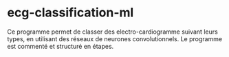 # ecg-classification-ml
Ce programme permet de classer des electro-cardiogramme suivant leurs types, en utilisant des réseaux de neurones convolutionnels.
Le programme est commenté et structuré en étapes.
